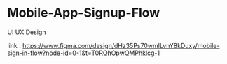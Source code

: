 # Mobile-App-Signup-Flow
UI UX Design

link :  https://www.figma.com/design/dHz35Ps70wmILvnY8kDuxy/mobile-sign-in-flow?node-id=0-1&t=T0RQhOpwQMPhklcg-1
